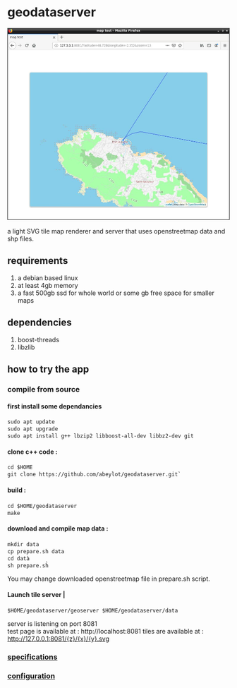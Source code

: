# geodataserver
![sample](https://raw.githubusercontent.com/abeylot/geodataserver/master/webdoc/map13.jpg)


a light SVG tile map renderer and server that uses openstreetmap data and shp files.

## requirements
1. a debian based linux
2. at least 4gb memory
2. a fast 500gb ssd for whole world or some gb free space for smaller maps

## dependencies
1. boost-threads
2. libzlib

## how to try the app
###  compile from source
#### first install some dependancies
    sudo apt update
    sudo apt upgrade
    sudo apt install g++ lbzip2 libboost-all-dev libbz2-dev git
#### clone c++ code :
    cd $HOME
    git clone https://github.com/abeylot/geodataserver.git`
#### build :
    cd $HOME/geodataserver
    make
#### download and compile map data :
    mkdir data
    cp prepare.sh data
    cd datà
    sh prepare.sh̀
You may change downloaded openstreetmap file in prepare.sh script.
#### Launch tile server | 
    $HOME/geodataserver/geoserver $HOME/geodataserver/data

server is listening on port 8081<br/>
test page is available at : http://localhost:8081
tiles are available at : http://127.0.0.1:8081/{z}/{x}/{y}.svg 

### [specifications](specifications.md)
### [configuration](configuration.md)
